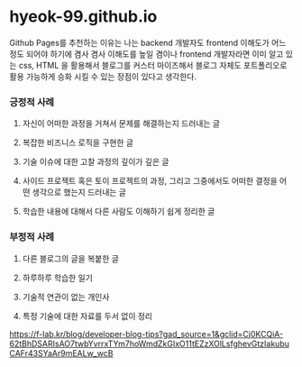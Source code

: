 # hyeok-99.github.io
Github Pages를 추천하는 이유는 나는 backend 개발자도 frontend 이해도가 어느 정도 되어야 하기에 겸사 겸사 이해도를 높일 겸이나 frontend 개발자라면 이미 알고 있는 css, HTML 을 활용해서 블로그를 커스터 마이즈해서 블로그 자체도 포트폴리오로 활용 가능하게 승화 시킬 수 있는 장점이 있다고 생각한다.
### 긍정적 사례
1. 자신이 어떠한 과정을 거쳐서 문제를 해결하는지 드러내는 글

2. 복잡한 비즈니스 로직을 구현한 글

3. 기술 이슈에 대한 고찰 과정의 깊이가 깊은 글

4. 사이드 프로젝트 혹은 토이 프로젝트의 과정, 그리고 그중에서도 어떠한 결정을 어떤 생각으로 했는지 드러내는 글

5. 학습한 내용에 대해서 다른 사람도 이해하기 쉽게 정리한 글
### 부정적 사례

1. 다른 블로그의 글을 복붙한 글

2. 하루하루 학습한 일기

3. 기술적 연관이 없는 개인사

4. 특정 기술에 대한 자료를 두서 없이 정리

https://f-lab.kr/blog/developer-blog-tips?gad_source=1&gclid=Cj0KCQiA-62tBhDSARIsAO7twbYvrrxTYm7hoWmdZkGIxO11tEZzXOlLsfghevGtzIakubuCAFr43SYaAr9mEALw_wcB
